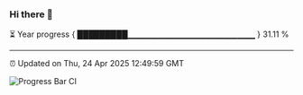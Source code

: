 ### Hi there 👋

⏳ Year progress { █████████▁▁▁▁▁▁▁▁▁▁▁▁▁▁▁▁▁▁▁▁▁ } 31.11 %

---

⏰ Updated on Thu, 24 Apr 2025 12:49:59 GMT

![Progress Bar CI](https://github.com/ZhaoGui/ZhaoGui/workflows/Progress%20Bar%20CI/badge.svg)
